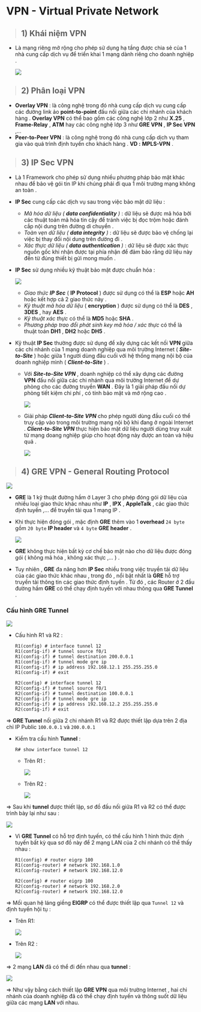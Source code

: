 # VPN - Virtual Private Network
> ## **1) Khái niệm VPN**
- Là mạng riêng mở rộng cho phép sử dụng hạ tầng được chia sẻ của 1 nhà cung cấp dịch vụ để triển khai 1 mạng dành riêng cho doanh nghiệp .

    ![](/images/ccna/35_VPN/5.png)
> ## **2) Phân loại VPN**
- **Overlay VPN** : là công nghệ trong đó nhà cung cấp dịch vụ cung cấp các đường link ảo **point-to-point** đấu nối giữa các chi nhánh của khách hàng . **Overlay VPN** có thể bao gồm các công nghệ lớp 2 như **X.25** , **Frame-Relay** , **ATM** hay các công nghệ lớp 3 như **GRE VPN** , **IP Sec VPN** ,...
- **Peer-to-Peer VPN** : là công nghệ trong đó nhà cung cấp dịch vụ tham gia vào quá trình định tuyến cho khách hàng . **VD :** **MPLS-VPN** .
> ## **3) IP Sec VPN**
- Là 1 Framework cho phép sử dụng nhiều phương pháp bảo mật khác nhau để bảo vệ gói tin IP khi chúng phải đi qua 1 môi trường mạng không an toàn .
- **IP Sec** cung cấp các dịch vụ sau trong việc bảo mật dữ liệu :
    - *Mã hóa dữ liệu ( **data confidentiality** )* : dữ liệu sẽ được mã hóa bởi các thuật toán mã hóa tin cậy để tránh việc bị đọc trộm hoặc đánh cắp nội dung trên đường di chuyển .
    - *Toàn vẹn dữ liệu ( **data integrity** )* : dữ liệu sẽ được bảo vệ chống lại việc bị thay đổi nội dung trên đường đi .
    - *Xác thực dữ liệu ( **data authentication** )* : dữ liệu sẽ được xác thực nguồn gốc khi nhận được tại phía nhận để đảm bảo rằng dữ liệu này đến từ đúng thiết bị gửi mong muốn .
- **IP Sec** sử dụng nhiều kỹ thuật bảo mật được chuẩn hóa :

     ![](/images/ccna/35_VPN/10.jpg)
    - *Giao thức **IP Sec*** ( **IP Protocol** ) được sử dụng có thể là **ESP** hoặc **AH** hoặc kết hợp cả 2 giao thức này .
    - *Kỹ thuật mã hóa dữ liệu* ( **encryption** ) được sử dụng có thể là **DES** , **3DES** , hay **AES** .
    - *Kỹ thuật xác thực* có thể là **MD5** hoặc **SHA** .
    - *Phương pháp trao đổi phát sinh key mã hóa / xác thực* có thể là thuật toán **DH1** , **DH2** hoặc **DH5** .
- Kỹ thuật **IP Sec** thường được sử dụng để xây dựng các kết nối **VPN** giữa các chi nhánh của 1 mạng doanh nghiệp qua môi trường Internet ( ***Site-to-Site*** ) hoặc giữa 1 người dùng đầu cuối với hệ thống mạng nội bộ của doanh nghiệp mình ( ***Client-to-Site*** ) .
    - Với ***Site-to-Site VPN*** , doanh nghiệp có thể xây dựng các đường **VPN** đấu nối giữa các chi nhánh qua môi trường Internet để dự phòng cho các đường truyền **WAN** . Đây là 1 giải pháp đấu nối dự phòng tiết kiệm chi phí , có tính bảo mật và mở rộng cao .

        ![](/images/ccna/35_VPN/7.png)
    - Giải pháp ***Client-to-Site VPN*** cho phép người dùng đầu cuối có thể truy cập vào trong môi trường mạng nội bộ khi đang ở ngoài Internet . ***Client-to-Site VPN*** thực hiện bảo mật dữ liệu người dùng truy xuất từ mạng doang nghiệp giúp cho hoạt động này được an toàn và hiệu quả .

        ![](/images/ccna/35_VPN/6.png)
> ## **4) GRE VPN - General Routing Protocol**
![](/images/ccna/35_VPN/8.png)
- **GRE** là 1 kỹ thuật đường hầm ở Layer 3 cho phép đóng gói dữ liệu của nhiều loại giao thức khác nhau như **IP** , **IPX** , **AppleTalk** , các giao thức định tuyến ,... để truyền tải qua 1 mạng IP .
- Khi thực hiện đóng gói , mặc định **GRE** thêm vào 1 **overhead** `24 byte` gồm `20 byte` **IP header** và `4 byte` **GRE header** .

    ![](/images/ccna/35_VPN/9.png)
- **GRE** không thực hiện bất kỳ cơ chế bảo mật nào cho dữ liệu được đóng gói ( không mã hóa , không xác thực ,... ) .
- Tuy nhiên , **GRE** đa năng hơn **IP Sec** nhiều trong việc truyền tải dữ liệu của các giao thức khác nhau , trong đó , nổi bật nhất là **GRE** hỗ trợ truyền tải thông tin các giao thức định tuyến . Từ đó , các Router ở 2 đầu đường hầm **GRE** có thể chạy định tuyến với nhau thông qua **GRE Tunnel** .
### **Cấu hình GRE Tunnel**
![](/images/ccna/35_VPN/1.png)

- Cấu hình R1 và R2 :
    ```
    R1(config) # interface tunnel 12
	R1(config-if) # tunnel source f0/1
	R1(config-if) # tunnel destination 200.0.0.1
	R1(config-if) # tunnel mode gre ip
	R1(config-if) # ip address 192.168.12.1 255.255.255.0
	R1(config-if) # exit

	R2(config) # interface tunnel 12
	R2(config-if) # tunnel source f0/1
	R2(config-if) # tunnel destination 100.0.0.1
	R2(config-if) # tunnel mode gre ip
	R2(config-if) # ip address 192.168.12.2 255.255.255.0
	R2(config-if) # exit
    ```

=> **GRE Tunnel** nối giữa 2 chi nhánh R1 và R2 được thiết lập dựa trên 2 địa chỉ IP Public `100.0.0.1` và `200.0.0.1` 
- Kiểm tra cấu hình **Tunnel** :
    ```
    R# show interface tunnel 12
    ```
    - Trên R1 :

        ![](/images/ccna/35_VPN/2.png)

    - Trên R2 :

        ![](/images/ccna/35_VPN/3.png)

=> Sau khi **tunnel** được thiết lập, sơ đồ đấu nối giữa R1 và R2 có thể được trình bày lại như sau :

![](/images/ccna/35_VPN/4.png)

- Vì **GRE Tunnel** có hỗ trợ định tuyến, có thể cấu hình 1 hình thức định tuyến bất kỳ qua sơ đồ này để 2 mạng LAN của 2 chi nhánh có thể thấy nhau :
    ```
    R1(config) # router eigrp 100
	R1(config-router) # network 192.168.1.0
	R1(config-router) # network 192.168.12.0
	
	R2(config) # router eigrp 100
	R2(config-router) # network 192.168.2.0
	R2(config-router) # network 192.168.12.0
    ```
=> Mối quan hệ láng giềng **EIGRP** có thể được thiết lập qua `Tunnel 12` và định tuyến hội tụ :

- Trên R1: 

    ![](/images/ccna/35_VPN/11.png)
- Trên R2 :

    ![](/images/ccna/35_VPN/12.png)

=> 2 mạng **LAN** đã có thể đi đến nhau qua **tunnel** :

![](/images/ccna/35_VPN/13.png)

=> Như vậy bằng cách thiết lập **GRE VPN** qua môi trường Internet , hai chi nhánh của doanh nghiệp đã có thể chạy định tuyến và thông suốt dữ liệu giữa các mạng **LAN** với nhau.